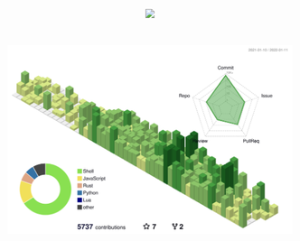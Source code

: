 <p align="center">
  <img src="https://user-images.githubusercontent.com/42942538/132962354-0cb9ab18-260e-42f6-88a8-31a6de1f06f1.png"/>
 </p>
 
 <br>



![](./profile-3d-contrib/profile-green-animate.svg)
